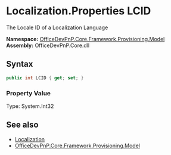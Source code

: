 # Localization.Properties LCID
The Locale ID of a Localization Language  

**Namespace:** [OfficeDevPnP.Core.Framework.Provisioning.Model](OfficeDevPnP.Core.Framework.Provisioning.Model.md)  
**Assembly:** OfficeDevPnP.Core.dll  
## Syntax
```C#
public int LCID { get; set; }
```

### Property Value
Type: System.Int32  

## See also
- [Localization](OfficeDevPnP.Core.Framework.Provisioning.Model.Localization.md) 
- [OfficeDevPnP.Core.Framework.Provisioning.Model](OfficeDevPnP.Core.Framework.Provisioning.Model.md)
